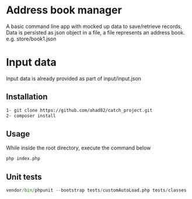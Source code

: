 # Address book manager
A basic command line app with mocked up data to save/retrieve records,
Data is persisted as json object in a file, a file represents an address book. e.g. store/book1.json

# Input data
Input data is already provided as part of input/input.json

## Installation
```bash
1- git clone https://github.com/ahad82/catch_project.git
2- composer install
```

## Usage
While inside the root directory, execute the command below
```python
php index.php
```

## Unit tests
```python
vendor/bin/phpunit --bootstrap tests/customAutoLoad.php tests/classes
```
